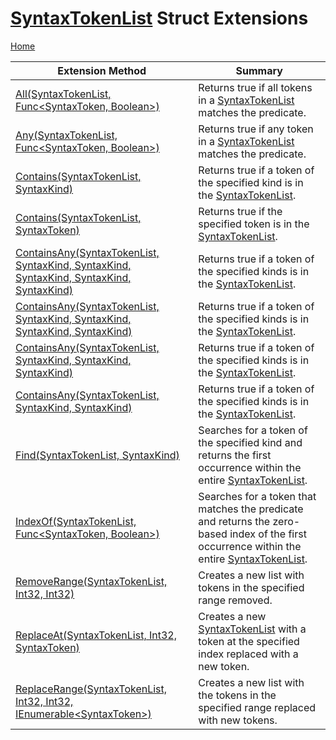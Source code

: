 # [SyntaxTokenList](https://docs.microsoft.com/en-us/dotnet/api/microsoft.codeanalysis.syntaxtokenlist) Struct Extensions

[Home](../../../README.md)

| Extension Method | Summary |
| ---------------- | ------- |
| [All(SyntaxTokenList, Func\<SyntaxToken, Boolean\>)](../../../Roslynator/SyntaxExtensions/All/README.md#3911797928) | Returns true if all tokens in a [SyntaxTokenList](https://docs.microsoft.com/en-us/dotnet/api/microsoft.codeanalysis.syntaxtokenlist) matches the predicate\. |
| [Any(SyntaxTokenList, Func\<SyntaxToken, Boolean\>)](../../../Roslynator/SyntaxExtensions/Any/README.md#3052208275) | Returns true if any token in a [SyntaxTokenList](https://docs.microsoft.com/en-us/dotnet/api/microsoft.codeanalysis.syntaxtokenlist) matches the predicate\. |
| [Contains(SyntaxTokenList, SyntaxKind)](../../../Roslynator/CSharp/SyntaxExtensions/Contains/README.md#1379670452) | Returns true if a token of the specified kind is in the [SyntaxTokenList](https://docs.microsoft.com/en-us/dotnet/api/microsoft.codeanalysis.syntaxtokenlist)\. |
| [Contains(SyntaxTokenList, SyntaxToken)](../../../Roslynator/SyntaxExtensions/Contains/README.md#4268781350) | Returns true if the specified token is in the [SyntaxTokenList](https://docs.microsoft.com/en-us/dotnet/api/microsoft.codeanalysis.syntaxtokenlist)\. |
| [ContainsAny(SyntaxTokenList, SyntaxKind, SyntaxKind, SyntaxKind, SyntaxKind, SyntaxKind)](../../../Roslynator/CSharp/SyntaxExtensions/ContainsAny/README.md#974978756) | Returns true if a token of the specified kinds is in the [SyntaxTokenList](https://docs.microsoft.com/en-us/dotnet/api/microsoft.codeanalysis.syntaxtokenlist)\. |
| [ContainsAny(SyntaxTokenList, SyntaxKind, SyntaxKind, SyntaxKind, SyntaxKind)](../../../Roslynator/CSharp/SyntaxExtensions/ContainsAny/README.md#442211563) | Returns true if a token of the specified kinds is in the [SyntaxTokenList](https://docs.microsoft.com/en-us/dotnet/api/microsoft.codeanalysis.syntaxtokenlist)\. |
| [ContainsAny(SyntaxTokenList, SyntaxKind, SyntaxKind, SyntaxKind)](../../../Roslynator/CSharp/SyntaxExtensions/ContainsAny/README.md#3044041729) | Returns true if a token of the specified kinds is in the [SyntaxTokenList](https://docs.microsoft.com/en-us/dotnet/api/microsoft.codeanalysis.syntaxtokenlist)\. |
| [ContainsAny(SyntaxTokenList, SyntaxKind, SyntaxKind)](../../../Roslynator/CSharp/SyntaxExtensions/ContainsAny/README.md#1563993783) | Returns true if a token of the specified kinds is in the [SyntaxTokenList](https://docs.microsoft.com/en-us/dotnet/api/microsoft.codeanalysis.syntaxtokenlist)\. |
| [Find(SyntaxTokenList, SyntaxKind)](../../../Roslynator/CSharp/SyntaxExtensions/Find/README.md#849057854) | Searches for a token of the specified kind and returns the first occurrence within the entire [SyntaxTokenList](https://docs.microsoft.com/en-us/dotnet/api/microsoft.codeanalysis.syntaxtokenlist)\. |
| [IndexOf(SyntaxTokenList, Func\<SyntaxToken, Boolean\>)](../../../Roslynator/SyntaxExtensions/IndexOf/README.md#3314040654) | Searches for a token that matches the predicate and returns the zero\-based index of the first occurrence within the entire [SyntaxTokenList](https://docs.microsoft.com/en-us/dotnet/api/microsoft.codeanalysis.syntaxtokenlist)\. |
| [RemoveRange(SyntaxTokenList, Int32, Int32)](../../../Roslynator/CSharp/SyntaxExtensions/RemoveRange/README.md#560377099) | Creates a new list with tokens in the specified range removed\. |
| [ReplaceAt(SyntaxTokenList, Int32, SyntaxToken)](../../../Roslynator/SyntaxExtensions/ReplaceAt/README.md#2421566925) | Creates a new [SyntaxTokenList](https://docs.microsoft.com/en-us/dotnet/api/microsoft.codeanalysis.syntaxtokenlist) with a token at the specified index replaced with a new token\. |
| [ReplaceRange(SyntaxTokenList, Int32, Int32, IEnumerable\<SyntaxToken\>)](../../../Roslynator/CSharp/SyntaxExtensions/ReplaceRange/README.md#4257224275) | Creates a new list with the tokens in the specified range replaced with new tokens\. |


